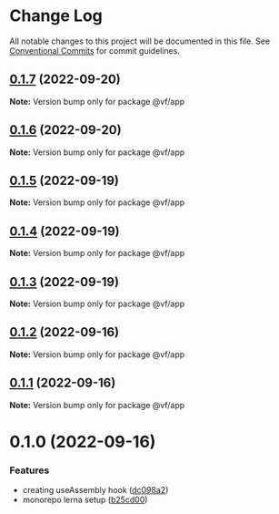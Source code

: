 # Change Log

All notable changes to this project will be documented in this file.
See [Conventional Commits](https://conventionalcommits.org) for commit guidelines.

## [0.1.7](https://github.com/achamwada/vf-academy-root/compare/@vf/app@0.1.6...@vf/app@0.1.7) (2022-09-20)

**Note:** Version bump only for package @vf/app





## [0.1.6](https://github.com/achamwada/vf-academy-root/compare/@vf/app@0.1.5...@vf/app@0.1.6) (2022-09-20)

**Note:** Version bump only for package @vf/app





## [0.1.5](https://github.com/achamwada/vf-academy-root/compare/@vf/app@0.1.4...@vf/app@0.1.5) (2022-09-19)

**Note:** Version bump only for package @vf/app





## [0.1.4](https://github.com/achamwada/vf-academy-root/compare/@vf/app@0.1.3...@vf/app@0.1.4) (2022-09-19)

**Note:** Version bump only for package @vf/app





## [0.1.3](https://github.com/achamwada/vf-academy-root/compare/@vf/app@0.1.2...@vf/app@0.1.3) (2022-09-19)

**Note:** Version bump only for package @vf/app





## [0.1.2](https://github.com/achamwada/vf-academy-root/compare/@vf/app@0.1.1...@vf/app@0.1.2) (2022-09-16)

**Note:** Version bump only for package @vf/app





## [0.1.1](https://github.com/achamwada/vf-academy-root/compare/@vf/app@0.1.0...@vf/app@0.1.1) (2022-09-16)

**Note:** Version bump only for package @vf/app





# 0.1.0 (2022-09-16)


### Features

* creating useAssembly hook ([dc098a2](https://github.com/achamwada/vf-academy-root/commit/dc098a29448845f6d4cd7e9ab3e103ef33044749))
* monorepo lerna setup ([b25cd00](https://github.com/achamwada/vf-academy-root/commit/b25cd00593054e0445ac570b6a7ec5459ae10942))
